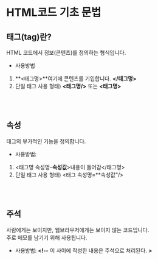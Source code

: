 # HTML코드 기초 문법

## 태그(tag)란?
HTML 코드에서 정보(콘텐츠)를 정의하는 형식입니다.<br>
* 사용방법<br>
1. **<태그명>**여기에 콘텐츠를 기입합니다. **</태그명>**
2. 단일 태그 사용 형태) **<태그명/>** 또는 **<태그명>**
<br>
<br>

## 속성
태그의 부가적인 기능을 정의합니다.
* 사용방법:<br> 
1. <태그명 속성명-**속성값**>내용이 들어감</태그명>
2. 단일 태그 사용 형태) <태그 속성명=**속성값"/>
<br>
<br>

## 주석
사람에게는 보이지만, 웹브라우저에게는 보이지 않는 코드입니다.<br>
주로 메모를 남기기 위해 사용됩니다.<br>
* 사용방법: **<!--** 이 사이에 작성한 내용은 주석으로 처리된다. **>**
